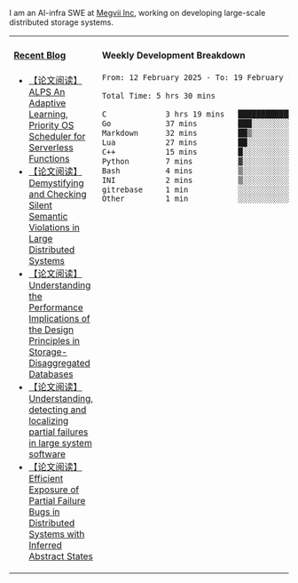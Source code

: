 I am an AI-infra SWE at [Megvii Inc](https://en.megvii.com/), working on developing large-scale distributed storage systems.

<table width="960px">
<tr>
<td valign="top" width="50%">

#### <a href="https://www.kongjun18.me" target="_blank">Recent Blog</a>

<!-- BLOG-POST-LIST:START -->
- [【论文阅读】ALPS An Adaptive Learning, Priority OS Scheduler for Serverless Functions](https://kongjun18.github.io/posts/alps-an-adaptive-learning-priority-os-scheduler-for-serverless-functions/)
- [【论文阅读】Demystifying and Checking Silent Semantic Violations in Large Distributed Systems](https://kongjun18.github.io/posts/demystifying-and-checking-silent-semantic-violations-in-large-distributed-systems/)
- [【论文阅读】Understanding the Performance Implications of the Design Principles in Storage-Disaggregated Databases](https://kongjun18.github.io/posts/understanding-the-performance-implications-of-the-design-principles-in-storage-disaggregated-databases/)
- [【论文阅读】Understanding, detecting and localizing partial failures in large system software](https://kongjun18.github.io/posts/understanding-detecting-and-localizing-partial-failures-in-large-system-software/)
- [【论文阅读】Efficient Exposure of Partial Failure Bugs in Distributed Systems with Inferred Abstract States](https://kongjun18.github.io/posts/efficient-exposure-of-partial-failure-bugs-in-distributed-systems-with-inferred-abstract-states/)
<!-- BLOG-POST-LIST:END -->

</td>
<td valign="top" width="50%">

#### Weekly Development Breakdown

<!--START_SECTION:waka-->

```txt
From: 12 February 2025 - To: 19 February 2025

Total Time: 5 hrs 30 mins

C             3 hrs 19 mins   ███████████████░░░░░░░░░░   60.28 %
Go            37 mins         ███░░░░░░░░░░░░░░░░░░░░░░   11.46 %
Markdown      32 mins         ██▒░░░░░░░░░░░░░░░░░░░░░░   09.79 %
Lua           27 mins         ██░░░░░░░░░░░░░░░░░░░░░░░   08.34 %
C++           15 mins         █░░░░░░░░░░░░░░░░░░░░░░░░   04.58 %
Python        7 mins          ▓░░░░░░░░░░░░░░░░░░░░░░░░   02.33 %
Bash          4 mins          ▒░░░░░░░░░░░░░░░░░░░░░░░░   01.28 %
INI           2 mins          ▒░░░░░░░░░░░░░░░░░░░░░░░░   00.79 %
gitrebase     1 min           ░░░░░░░░░░░░░░░░░░░░░░░░░   00.51 %
Other         1 min           ░░░░░░░░░░░░░░░░░░░░░░░░░   00.31 %
```

<!--END_SECTION:waka-->
</td>
</tr>

</table>
